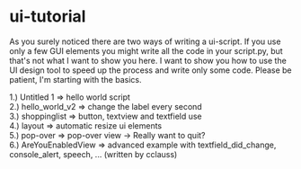 ui-tutorial
===========

As you surely noticed there are two ways of writing a ui-script. If you use only a few GUI elements you might write all 
the code in your script.py, but that's not what I want to show you here. I want to show you how to use the UI design tool
to speed up the process and write only some code. Please be patient, I'm starting with the basics.

1.) Untitled 1 => hello world script<br />
2.) hello_world_v2 => change the label every second<br />
3.) shoppinglist => button, textview and textfield use<br />
4.) layout => automatic resize ui elements<br />
5.) pop-over => pop-over view -> Really want to quit?<br />
6.) AreYouEnabledView => advanced example with textfield_did_change, console_alert, speech, ... (written by cclauss)<br />



